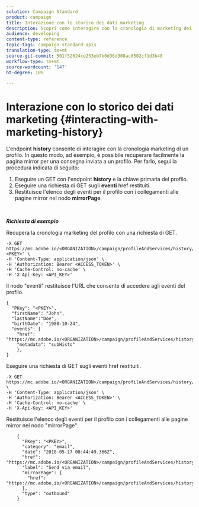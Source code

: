 ```yaml
---
solution: Campaign Standard
product: campaign
title: Interazione con lo storico dei dati marketing
description: Scopri come interagire con la cronologia di marketing dei profili.
audience: developing
content-type: reference
topic-tags: campaign-standard-apis
translation-type: tm+mt
source-git-commit: 501f52624ce253eb7b0d36d908ac8502cf1d3b48
workflow-type: tm+mt
source-wordcount: '147'
ht-degree: 10%

---
```



# Interazione con lo storico dei dati marketing {#interacting-with-marketing-history}

L&#39;endpoint **history** consente di interagire con la cronologia marketing di un profilo.
In questo modo, ad esempio, è possibile recuperare facilmente la pagina mirror per una consegna inviata a un profilo. Per farlo, segui la procedura indicata di seguito:

1. Eseguire un GET con l&#39;endpoint **history** e la chiave primaria del profilo.
1. Eseguire una richiesta di GET sugli **eventi** href restituiti.
1. Restituisce l&#39;elenco degli eventi per il profilo con i collegamenti alle pagine mirror nel nodo **mirrorPage**.

<br/>

***Richiesta di esempio***

Recupera la cronologia marketing del profilo con una richiesta di GET.

```
-X GET https://mc.adobe.io/<ORGANIZATION>/campaign/profileAndServices/history/"<PKEY>" \
-H 'Content-Type: application/json' \
-H 'Authorization: Bearer <ACCESS_TOKEN>' \
-H 'Cache-Control: no-cache' \
-H 'X-Api-Key: <API_KEY>'
```

Il nodo &quot;eventi&quot; restituisce l&#39;URL che consente di accedere agli eventi del profilo.

```
{
  "PKey": "<PKEY>",
  "firstName": "John",
  "lastName":"Doe",
  "birthDate": "1980-10-24",
  "events": {
    "href": "https://mc.adobe.io/<ORGANIZATION>/campaign/profileAndServices/history/<PKEY>/events/",
    "metadata": "subHisto"
    },
}
```

Eseguire una richiesta di GET sugli eventi href restituiti.

```
-X GET https://mc.adobe.io/<ORGANIZATION>/campaign/profileAndServices/history/<PKEY>/events \
-H 'Content-Type: application/json' \
-H 'Authorization: Bearer <ACCESS_TOKEN>' \
-H 'Cache-Control: no-cache' \
-H 'X-Api-Key: <API_KEY>'
```

Restituisce l&#39;elenco degli eventi per il profilo con i collegamenti alle pagine mirror nel nodo &quot;mirrorPage&quot;.

```
    {
      "PKey": "<PKEY>",
      "category": "email",
      "date": "2018-05-17 08:44:49.366Z",
      "href": "https://mc.adobe.io/<ORGANIZATION>/campaign/profileAndServices/history/<PKEY>/events/<PKEY>",
      "label": "Send via email",
      "mirrorPage": {
        "href": "https://mc.adobe.io/<ORGANIZATION>/campaign/profileAndServices/history/<PKEY>/events/<PKEY>/mirrorPage/"
      },
      "type": "outbound"
    }
```
